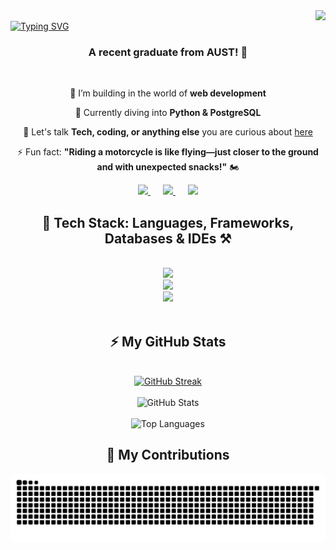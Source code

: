 <img align="right" src="https://visitor-badge.laobi.icu/badge?page_id=sheiikhaminul.sheiikhaminul" />
<br/>
    <a href="https://git.io/typing-svg">
    <img src="https://readme-typing-svg.demolab.com?font=Fira+Code&weight=900&size=50&pause=1000&color=7E0D0FF6&center=true&vCenter=true&multiline=true&width=1350&height=150&lines=Hey!+It's+Sheikh+Aminul.+💬;🖥️+Coding+and+problem-solving+are+my+jam!+⚙️" 
    alt="Typing SVG" />
</a>

<br/>
<h3 align="center">A recent graduate from AUST! 🚀</h3>

<br/>

<div align="center">
 
 🔭 I’m building in the world of **web development**  
 
 🌱 Currently diving into **Python & PostgreSQL**  

💬 Let's talk **Tech, coding, or anything else** you are curious about [here](https://github.com/sheiikhaminul/sheiikhaminul/issues)

⚡ Fun fact: **"Riding a motorcycle is like flying—just closer to the ground and with unexpected snacks!"** 🏍️   

</div>

<div align="center">
  <a href="mailto:sheiikhaminul@gmail.com" style="margin: 0 10px;">
    <img src="https://img.shields.io/badge/Gmail-333333?style=for-the-badge&logo=gmail&logoColor=maroon" />
  </a>
  <a href="https://linkedin.com/in/sheiikhaminul" target="_blank" style="margin: 0 10px;">
    <img src="https://img.shields.io/badge/LinkedIn-0A3981?style=for-the-badge&logo=linkedin&logoColor=black" />
  </a>
  <a href="https://sheiikhaminul.github.io" target="_blank" style="margin: 0 10px;">
    <img src="https://img.shields.io/badge/Portfolio-800000?style=for-the-badge&logo=link&logoColor=white" />
  </a>
</div>

<h2 align="center">📌 Tech Stack: Languages, Frameworks, Databases & IDEs ⚒️</h2>
<br/>
<div align="center">
    <img src="https://skillicons.dev/icons?i=c,cpp,cs,java,javascript,php,python,kotlin,threejs,html,css,bootstrap" /><br>
    <img src="https://skillicons.dev/icons?i=mongodb,mysql,firebase,tensorflow,pytorch,linux,ubuntu,latex,matlab" /><br>
    <img src="https://skillicons.dev/icons?i=git,github,arduino,vscode,visualstudio,androidstudio,pycharm,photoshop" /><br>
</div>
<br/>


<div align="center">
<div align="center">
    <h2>⚡ My GitHub Stats </h2>
    <br>
    <!-- GitHub Streak -->
    <a href="https://git.io/streak-stats">
        <img src="https://github-readme-streak-stat-mu.vercel.app?user=sheiikhaminul&theme=dark&date_format=j%20M%5B%20Y%5D&card_width=500&card_height=200&ring=6F0000&currStreakLabel=860707&fire=AD0000&sideNums=7C7C7C" alt="GitHub Streak" />
    </a>
    <br><br> 
    <!-- GitHub Stats -->
    <img src="https://github-readme-stats.vercel.app/api?username=sheiikhaminul&show_icons=true&theme=dark&locale=en" alt="GitHub Stats" />
    <br><br>
    <!-- Top Languages -->
    <img src="https://github-readme-stats.vercel.app/api/top-langs?username=sheiikhaminul&show_icons=true&theme=dark&title_color=d6d6d6&text_color=999999&bg_color=1c1c1c&locale=en&layout=compact" alt="Top Languages" />
</div>


<div align="center">
  <h2>🎯 My Contributions </h2>
  
  <img alt="snake eating my contributions" src="https://raw.githubusercontent.com/sheiikhaminul/sheiikhaminul/output/github-contribution-grid-snake.svg" />
  
  <br/><br/><br/>
</div>



